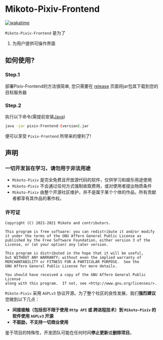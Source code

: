 # Mikoto-Pixiv-Frontend

[![wakatime](https://wakatime.com/badge/user/1881dd28-2018-456f-8c50-e897127472e4/project/9a378153-465c-4c97-b4ca-e047d771671b.svg)](https://wakatime.com/badge/user/1881dd28-2018-456f-8c50-e897127472e4/project/9a378153-465c-4c97-b4ca-e047d771671b)

`Mikoto-Pixiv-Frontend` 是为了

1. 为用户提供可操作界面

## 如何使用?

### Step.1

部署Pixiv-Frontend的方法很简单, 您只需要在 [release](https://github.com/mikoto2464/pixiv-Frontend/releases) 页面将jar包其下载到您的目标服务器

### Step.2

执行以下命令(需提前安装[Java](https://openjdk.java.net/))

```bash
java -jar pixiv-Frontend-(version).jar
```

便可以享受 `Pixiv-Frontend` 所带来的便利了!

## 声明

### 一切开发旨在学习，请勿用于非法用途

- `Mikoto-Pixiv` 是完全免费且开放源代码的软件，仅供学习和娱乐用途使用
- `Mikoto-Pixiv` 不会通过任何方式强制收取费用，或对使用者提出物质条件
- `Mikoto-Pixiv` 由整个开源社区维护，并不是属于某个个体的作品，所有贡献者都享有其作品的著作权。

### 许可证

    Copyright (C) 2021-2021 Mikoto and contributors.

    This program is free software: you can redistribute it and/or modify
    it under the terms of the GNU Affero General Public License as
    published by the Free Software Foundation, either version 3 of the
    License, or (at your option) any later version.

    This program is distributed in the hope that it will be useful,
    but WITHOUT ANY WARRANTY; without even the implied warranty of
    MERCHANTABILITY or FITNESS FOR A PARTICULAR PURPOSE.  See the
    GNU Affero General Public License for more details.

    You should have received a copy of the GNU Affero General Public License
    along with this program.  If not, see <http://www.gnu.org/licenses/>.

`Mikoto-Pixiv` 采用 `AGPLv3` 协议开源。为了整个社区的良性发展，我们**强烈建议**您做到以下几点：

- **间接接触（包括但不限于使用 `Http API` 或 跨进程技术）到 `Mikoto-Pixiv` 的软件使用 `AGPLv3` 开源**
- **不鼓励，不支持一切商业使用**

鉴于项目的特殊性，开发团队可能在任何时间**停止更新**或**删除项目**。
